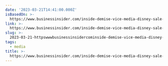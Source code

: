 ```yaml
---
date: '2023-03-21T14:41:00.000Z'
isBasedOn: >-
  https://www.businessinsider.com/inside-demise-vice-media-disney-sale-bankruptcy-shane-smith-2023-3?utmSource=twitter&utmContent=referral&utmTerm=topbar&referrer=twitter
link: >-
  https://www.businessinsider.com/inside-demise-vice-media-disney-sale-bankruptcy-shane-smith-2023-3?utmSource=twitter&utmContent=referral&utmTerm=topbar&referrer=twitter
slug: >-
  2023-03-21-httpswwwbusinessinsidercominside-demise-vice-media-disney-sale-bankruptcy-shane-smith-2023-3utmsourcetwitterandutmcontentreferralandutmtermtopbarandreferrertwitter
tags:
  - media
title: >-
  https://www.businessinsider.com/inside-demise-vice-media-disney-sale-bankruptcy-shane-smith-2023-3?utmSource=twitter&utmContent=referral&utmTerm=topbar&referrer=twitter
---
```


